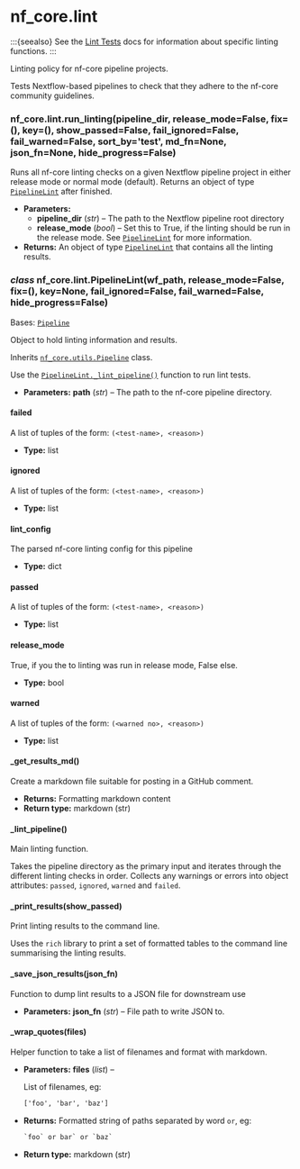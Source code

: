# nf_core.lint

:::{seealso}
See the [Lint Tests](../pipeline_lint_tests/index.md) docs for information about specific linting functions.
:::

Linting policy for nf-core pipeline projects.

Tests Nextflow-based pipelines to check that they adhere to
the nf-core community guidelines.

### nf_core.lint.run_linting(pipeline_dir, release_mode=False, fix=(), key=(), show_passed=False, fail_ignored=False, fail_warned=False, sort_by='test', md_fn=None, json_fn=None, hide_progress=False)

Runs all nf-core linting checks on a given Nextflow pipeline project
in either release mode or normal mode (default). Returns an object
of type [`PipelineLint`](#nf_core.lint.PipelineLint) after finished.

- **Parameters:**
  - **pipeline_dir** (_str_) – The path to the Nextflow pipeline root directory
  - **release_mode** (_bool_) – Set this to True, if the linting should be run in the release mode.
    See [`PipelineLint`](#nf_core.lint.PipelineLint) for more information.
- **Returns:**
  An object of type [`PipelineLint`](#nf_core.lint.PipelineLint) that contains all the linting results.

### _class_ nf_core.lint.PipelineLint(wf_path, release_mode=False, fix=(), key=None, fail_ignored=False, fail_warned=False, hide_progress=False)

Bases: [`Pipeline`](utils.md#nf_core.utils.Pipeline)

Object to hold linting information and results.

Inherits [`nf_core.utils.Pipeline`](utils.md#nf_core.utils.Pipeline) class.

Use the [`PipelineLint._lint_pipeline()`](#nf_core.lint.PipelineLint._lint_pipeline) function to run lint tests.

- **Parameters:**
  **path** (_str_) – The path to the nf-core pipeline directory.

#### failed

A list of tuples of the form: `(<test-name>, <reason>)`

- **Type:**
  list

#### ignored

A list of tuples of the form: `(<test-name>, <reason>)`

- **Type:**
  list

#### lint_config

The parsed nf-core linting config for this pipeline

- **Type:**
  dict

#### passed

A list of tuples of the form: `(<test-name>, <reason>)`

- **Type:**
  list

#### release_mode

True, if you the to linting was run in release mode, False else.

- **Type:**
  bool

#### warned

A list of tuples of the form: `(<warned no>, <reason>)`

- **Type:**
  list

#### \_get_results_md()

Create a markdown file suitable for posting in a GitHub comment.

- **Returns:**
  Formatting markdown content
- **Return type:**
  markdown (str)

#### \_lint_pipeline()

Main linting function.

Takes the pipeline directory as the primary input and iterates through
the different linting checks in order. Collects any warnings or errors
into object attributes: `passed`, `ignored`, `warned` and `failed`.

#### \_print_results(show_passed)

Print linting results to the command line.

Uses the `rich` library to print a set of formatted tables to the command line
summarising the linting results.

#### \_save_json_results(json_fn)

Function to dump lint results to a JSON file for downstream use

- **Parameters:**
  **json_fn** (_str_) – File path to write JSON to.

#### \_wrap_quotes(files)

Helper function to take a list of filenames and format with markdown.

- **Parameters:**
  **files** (_list_) –

  List of filenames, eg:

  ```default
  ['foo', 'bar', 'baz']
  ```

- **Returns:**
  Formatted string of paths separated by word `or`, eg:
  ```default
  `foo` or bar` or `baz`
  ```
- **Return type:**
  markdown (str)
